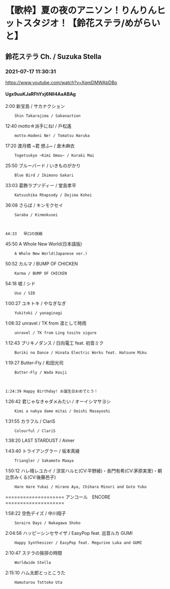 # 【歌枠】夏の夜のアニソン！りんりんヒットスタジオ！【鈴花ステラ/めがらいと】

## 鈴花ステラ Ch. / Suzuka Stella

### 2021-07-17 11:30:31

https://www.youtube.com/watch?v=XqmDMWAbDBo

#### Ugx9uuKJaRFhYxj6Nll4AaABAg

2:00	新宝島 / サカナクション

		Shin Takarajima / Sakanaction



12:40	motto☆派手にね! / 戶松遙

		motto☆Hadeni Ne! / Tomatsu Haruka



17:20	渡月橋 ~君 想ふ~ / 倉木麻衣

		Togetsukyo ~Kimi Omou~ / Kuraki Mai



25:50	ブルーバード / いきものがかり

		Blue Bird / Ikimono Gakari



33:03	葛飾ラプソディー / 堂島孝平

		Katsushika Rhapsody / Dojima Kohei



36:08	さらば / キンモクセイ

		Saraba / Kinmokusei



	44:33	早口の挑戦



45:50	A Whole New World(日本語版)

		A Whole New World(Japanese ver.)



50:52	カルマ / BUMP OF CHICKEN

		Karma / BUMP OF CHICKEN



54:18	嘘 / シド

		Uso / SID



1:00:27	ユキトキ / やなぎなぎ

		Yukitoki / yanaginagi



1:08:32	unravel / TK from 凛として時雨

		unravel / TK from Ling tosite sigure



1:12:43	プリキノダンス / 日向電工 feat. 初音ミク

		Buriki no Dance / Hinata Electric Works feat. Hatsune Miku



1:19:27	Butter-Fly / 和田光司

		Butter-Fly / Wada Kouji



	1:24:39	Happy Birthday! お誕生日おめでとう！



1:26:42	君じゃなきゃダメみたい / オーイシマサヨシ

		Kimi a nakya dame mitai / Ooishi Masayoshi



1:31:55	カラフル / ClariS

		Colourful / ClariS



1:38:20	LAST STARDUST / Aimer



1:43:40	トライアングラー / 坂本真綾

		Triangler / Sakamoto Maaya



1:50:12	ハレ晴レユカイ / 涼宮ハルヒ(CV:平野綾)・長門有希(CV:茅原実里)・朝比奈みくる(CV:後藤邑子)

		Hare Hare Yukai / Hirano Aya, Chihara Minori and Goto Yuko



==================== アンコール　ENCORE ====================



1:58:22	空色デイズ / 中川翔子

		Sorairo Days / Nakagawa Shoko



2:04:58	ハッピーシンセサイザ / EasyPop feat. 巡音ルカ GUMI

		Happy Synthesizer / EasyPop feat. Megurine Luka and GUMI



2:10:47	ステラの挨拶の時間

		Worldwide Stella



2:15:10	ハム太郎とっとこうた

		Hamutarou Tottoko Uta

